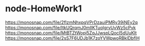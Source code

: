 # node-HomeWork1
https://monosnap.com/file/2flzmNhxpqVPrDzauiPMRy39iNEy2q
https://monosnap.com/file/ltkUQrqmJ0mIlKTuolgrvUvWz5cPvk
https://monosnap.com/file/MtBTZtWopj5ZqJJwspLQocI5dUuKlt
https://monosnap.com/file/2sS7F6UDJb1K7zoYVWpwoRBklDbflH




